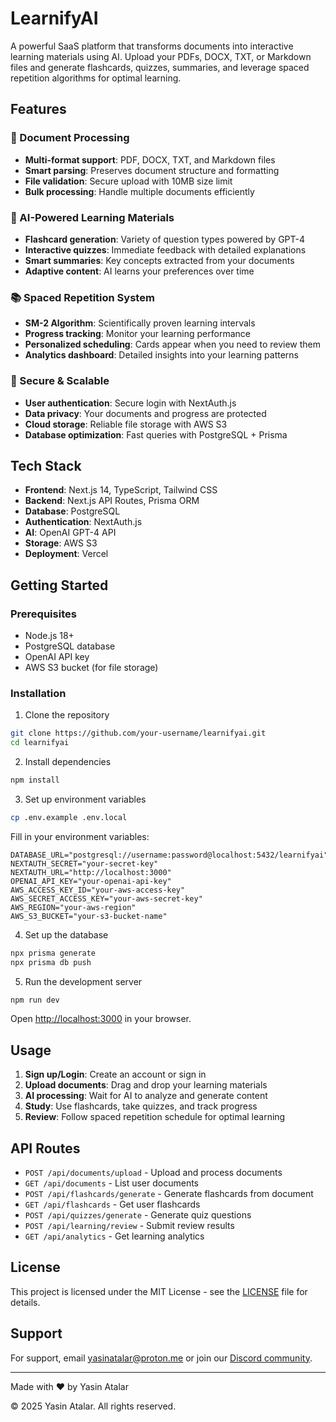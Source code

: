 # LearnifyAI

A powerful SaaS platform that transforms documents into interactive learning materials using AI. Upload your PDFs, DOCX, TXT, or Markdown files and generate flashcards, quizzes, summaries, and leverage spaced repetition algorithms for optimal learning.

## Features

### 📄 Document Processing

- **Multi-format support**: PDF, DOCX, TXT, and Markdown files
- **Smart parsing**: Preserves document structure and formatting
- **File validation**: Secure upload with 10MB size limit
- **Bulk processing**: Handle multiple documents efficiently

### 🧠 AI-Powered Learning Materials

- **Flashcard generation**: Variety of question types powered by GPT-4
- **Interactive quizzes**: Immediate feedback with detailed explanations
- **Smart summaries**: Key concepts extracted from your documents
- **Adaptive content**: AI learns your preferences over time

### 📚 Spaced Repetition System

- **SM-2 Algorithm**: Scientifically proven learning intervals
- **Progress tracking**: Monitor your learning performance
- **Personalized scheduling**: Cards appear when you need to review them
- **Analytics dashboard**: Detailed insights into your learning patterns

### 🔐 Secure & Scalable

- **User authentication**: Secure login with NextAuth.js
- **Data privacy**: Your documents and progress are protected
- **Cloud storage**: Reliable file storage with AWS S3
- **Database optimization**: Fast queries with PostgreSQL + Prisma

## Tech Stack

- **Frontend**: Next.js 14, TypeScript, Tailwind CSS
- **Backend**: Next.js API Routes, Prisma ORM
- **Database**: PostgreSQL
- **Authentication**: NextAuth.js
- **AI**: OpenAI GPT-4 API
- **Storage**: AWS S3
- **Deployment**: Vercel

## Getting Started

### Prerequisites

- Node.js 18+
- PostgreSQL database
- OpenAI API key
- AWS S3 bucket (for file storage)

### Installation

1. Clone the repository

```bash
git clone https://github.com/your-username/learnifyai.git
cd learnifyai
```

2. Install dependencies

```bash
npm install
```

3. Set up environment variables

```bash
cp .env.example .env.local
```

Fill in your environment variables:

```env
DATABASE_URL="postgresql://username:password@localhost:5432/learnifyai"
NEXTAUTH_SECRET="your-secret-key"
NEXTAUTH_URL="http://localhost:3000"
OPENAI_API_KEY="your-openai-api-key"
AWS_ACCESS_KEY_ID="your-aws-access-key"
AWS_SECRET_ACCESS_KEY="your-aws-secret-key"
AWS_REGION="your-aws-region"
AWS_S3_BUCKET="your-s3-bucket-name"
```

4. Set up the database

```bash
npx prisma generate
npx prisma db push
```

5. Run the development server

```bash
npm run dev
```

Open [http://localhost:3000](http://localhost:3000) in your browser.

## Usage

1. **Sign up/Login**: Create an account or sign in
2. **Upload documents**: Drag and drop your learning materials
3. **AI processing**: Wait for AI to analyze and generate content
4. **Study**: Use flashcards, take quizzes, and track progress
5. **Review**: Follow spaced repetition schedule for optimal learning

## API Routes

- `POST /api/documents/upload` - Upload and process documents
- `GET /api/documents` - List user documents
- `POST /api/flashcards/generate` - Generate flashcards from document
- `GET /api/flashcards` - Get user flashcards
- `POST /api/quizzes/generate` - Generate quiz questions
- `POST /api/learning/review` - Submit review results
- `GET /api/analytics` - Get learning analytics

## License

This project is licensed under the MIT License - see the [LICENSE](LICENSE) file for details.

## Support

For support, email yasinatalar@proton.me or join our [Discord community](https://discord.gg/learnifyai).

---

Made with ❤️ by Yasin Atalar

© 2025 Yasin Atalar. All rights reserved.
